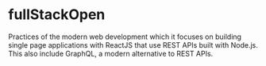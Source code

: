 # fullStackOpen
Practices of the modern web development which it focuses on building single page applications with ReactJS that use REST APIs built with Node.js. This also include GraphQL, a modern alternative to REST APIs.
